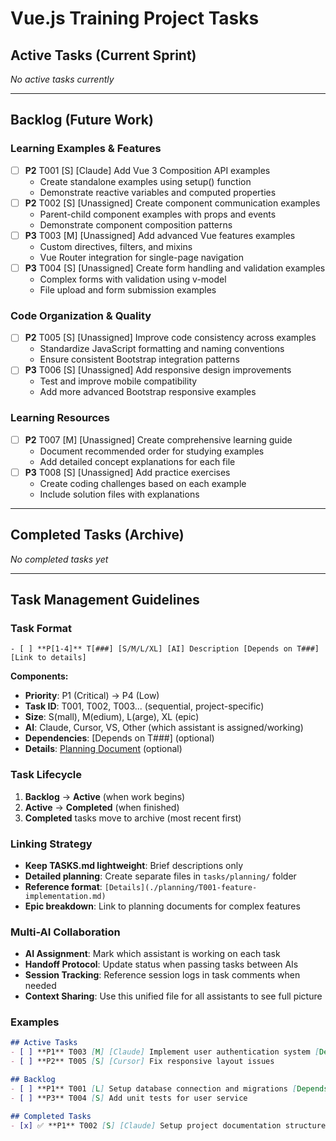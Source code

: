 # Vue.js Training Project Tasks

## Active Tasks (Current Sprint)

*No active tasks currently*

---

## Backlog (Future Work)

### Learning Examples & Features
- [ ] **P2** T001 [S] [Claude] Add Vue 3 Composition API examples
  - Create standalone examples using setup() function
  - Demonstrate reactive variables and computed properties
- [ ] **P2** T002 [S] [Unassigned] Create component communication examples  
  - Parent-child component examples with props and events
  - Demonstrate component composition patterns
- [ ] **P3** T003 [M] [Unassigned] Add advanced Vue features examples
  - Custom directives, filters, and mixins
  - Vue Router integration for single-page navigation
- [ ] **P3** T004 [S] [Unassigned] Create form handling and validation examples
  - Complex forms with validation using v-model
  - File upload and form submission examples

### Code Organization & Quality  
- [ ] **P2** T005 [S] [Unassigned] Improve code consistency across examples
  - Standardize JavaScript formatting and naming conventions
  - Ensure consistent Bootstrap integration patterns
- [ ] **P3** T006 [S] [Unassigned] Add responsive design improvements
  - Test and improve mobile compatibility
  - Add more advanced Bootstrap responsive examples

### Learning Resources
- [ ] **P2** T007 [M] [Unassigned] Create comprehensive learning guide
  - Document recommended order for studying examples  
  - Add detailed concept explanations for each file
- [ ] **P3** T008 [S] [Unassigned] Add practice exercises
  - Create coding challenges based on each example
  - Include solution files with explanations

---

## Completed Tasks (Archive)

*No completed tasks yet*

---

## Task Management Guidelines

### Task Format
```
- [ ] **P[1-4]** T[###] [S/M/L/XL] [AI] Description [Depends on T###] [Link to details]
```

**Components:**
- **Priority**: P1 (Critical) → P4 (Low)
- **Task ID**: T001, T002, T003... (sequential, project-specific)
- **Size**: S(mall), M(edium), L(arge), XL (epic)
- **AI**: Claude, Cursor, VS, Other (which assistant is assigned/working)
- **Dependencies**: [Depends on T###] (optional)
- **Details**: [Planning Document](./planning/task-details-T###.md) (optional)

### Task Lifecycle
1. **Backlog** → **Active** (when work begins)
2. **Active** → **Completed** (when finished)
3. **Completed** tasks move to archive (most recent first)

### Linking Strategy
- **Keep TASKS.md lightweight**: Brief descriptions only
- **Detailed planning**: Create separate files in `tasks/planning/` folder
- **Reference format**: `[Details](./planning/T001-feature-implementation.md)`
- **Epic breakdown**: Link to planning documents for complex features

### Multi-AI Collaboration
- **AI Assignment**: Mark which assistant is working on each task
- **Handoff Protocol**: Update status when passing tasks between AIs
- **Session Tracking**: Reference session logs in task comments when needed
- **Context Sharing**: Use this unified file for all assistants to see full picture

### Examples
```markdown
## Active Tasks
- [ ] **P1** T003 [M] [Claude] Implement user authentication system [Details](./planning/T003-auth-system.md)
- [ ] **P2** T005 [S] [Cursor] Fix responsive layout issues

## Backlog  
- [ ] **P1** T001 [L] Setup database connection and migrations [Depends on T003]
- [ ] **P3** T004 [S] Add unit tests for user service

## Completed Tasks
- [x] ✅ **P1** T002 [S] [Claude] Setup project documentation structure (2025-01-22)
```
